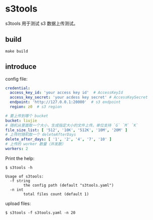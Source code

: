 # s3tools

s3tools 用于测试 s3 数据上传测试。

## build

```shell
make build
```

## introduce

config file:

```yaml
credential:
  access_key_id: 'your access key id'  # AccessKeyId
  access_key_secret: 'your acdess key secret' # AccessKeySecret
  endpoint: 'http://127.0.0.1:20000'  # s3 endpoint
  region: z0  # s3 region

# 要上传到哪个 bucket
bucket: liujie
# 随机从里面取一个大小，生成指定大小的文件上传。单位支持 `G` `M` `K`
file_size_list: [ '512', '10K', '512K', '10M', '20M' ]
# 上传时随机取一个 deleteAfterDays
delete_after_days: [ '1', '2', '4', '7', '10' ]
# 上传的 worker 数量（并发数）
workers: 2

```

Print the help:

```shell
$ s3tools -h

Usage of s3tools:
  -f string
        the config path (default "s3tools.yaml")
  -n int
        total files count (default 1)
```

upload files:

```shell
$ s3tools -f s3tools.yaml -n 20
```
